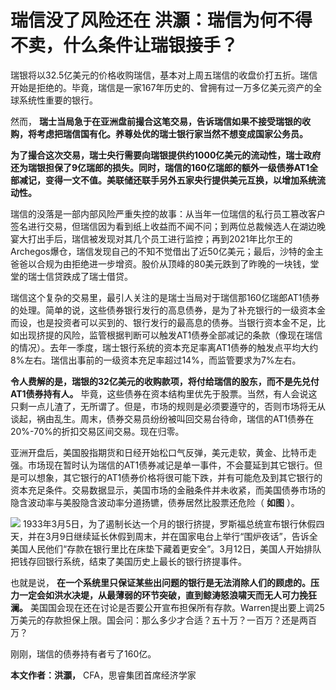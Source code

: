 # 瑞信没了风险还在 洪灝：瑞信为何不得不卖，什么条件让瑞银接手？

瑞银将以32.5亿美元的价格收购瑞信，基本对上周五瑞信的收盘价打五折。瑞信开始是拒绝的。毕竟，瑞信是一家167年历史的、曾拥有过一万多亿美元资产的全球系统性重要的银行。

然而， **瑞士当局急于在亚洲盘前撮合这笔交易，告诉瑞信如果不接受瑞银的收购，将考虑把瑞信国有化。养尊处优的瑞士银行家当然不想变成国家公务员。**

**为了撮合这次交易，瑞士央行需要向瑞银提供约1000亿美元的流动性，瑞士政府还为瑞银担保了9亿瑞郎的损失。同时，瑞信的160亿瑞郎的额外一级债券AT1全部减记，变得一文不值。美联储还联手另外五家央行提供美元互换，以增加系统流动性。**

瑞信的没落是一部内部风险严重失控的故事：从当年一位瑞信的私行员工篡改客户签名进行交易，但瑞信因为看到纸上收益而不闻不问；到两位总裁候选人在湖边晚宴大打出手后，瑞信被发现对其几个员工进行监控；再到2021年比尔王的Archegos爆仓，瑞信发现自己的不知不觉借出了近50亿美元；最后，沙特的金主爸爸以合规为由拒绝进一步增资。股价从顶峰的80美元跌到了昨晚的一块钱，堂堂的瑞士信贷跌成了瑞士借贷。

瑞信这个复杂的交易里，最引人关注的是瑞士当局对于瑞信那160亿瑞郎AT1债券的处理。简单的说，这些债券银行发行的高息债券，是为了补充银行的一级资本金而设，也是投资者可以买到的、银行发行的最高息的债券。当银行资本金不足，比如出现挤提的风险，监管根据判断可以触发AT1债券全部减记的条款（像现在瑞信的情况）。去年一季度，瑞士银行系统的资本充足率离AT1债券的触发点平均大约8%左右。瑞信出事前的一级资本充足率超过14%，而监管要求为7%左右。

**令人费解的是，瑞银的32亿美元的收购款项，将付给瑞信的股东，而不是先兑付AT1债券持有人。**
毕竟，这些债券在资本结构里优先于股票。当然，有人会说这只剩一点儿渣了，无所谓了。但是，市场的规则是必须要遵守的，否则市场将无从谈起，祸由乱生。周末，债券交易员纷纷被叫回交易台待命，瑞信的AT1债券在20%-70%的折扣交易区间交易。现在归零。

亚洲开盘后，美国股指期货和日经开始松口气反弹，美元走软，黄金、比特币走强。市场现在暂时认为瑞信的AT1债券减记是单一事件，不会蔓延到其它银行。但是可以想象，其它银行的AT1债券价格将很可能下跌，并有可能危及到其它银行的资本充足条件。交易数据显示，美国市场的金融条件并未收紧，而美国债券市场的隐含波动率与美股隐含波动率分道扬镳，债券居然比股票还危险（
**如图** ）。

![](https://inews.gtimg.com/news_bt/OEODw14WfxnD9z43O_eN8oTz8R84RGxdznnI3W5oXdTbQAA/1000)
1933年3月5日，为了遏制长达一个月的银行挤提，罗斯福总统宣布银行休假四天，并在3月9日继续延长休假到周末，并在国家电台上举行“围炉夜话”，告诉全美国人民他们“存款在银行里比在床垫下藏着更安全”。3月12日，美国人开始排队把钱存回银行系统，结束了美国历史上最长的银行挤提事件。

也就是说， **在一个系统里只保证某些出问题的银行是无法消除人们的顾虑的。压力一定会如洪水决堤，从最薄弱的环节突破，直到鲸涛怒浪啸天而无人可力挽狂澜。**
美国国会现在还在讨论是否要公开宣布担保所有存款。Warren提出要上调25万美元的存款担保上限。国会问：那么多少才合适？五十万？一百万？还是两百万？

刚刚，瑞信的债券持有者亏了160亿。

**本文作者：洪灝，** CFA，思睿集团首席经济学家

